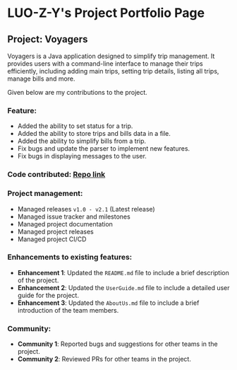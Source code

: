 # LUO-Z-Y's Project Portfolio Page

## Project: Voyagers
Voyagers is a Java application designed to simplify trip management. It provides users with a command-line interface to
manage their trips efficiently, including adding main trips, setting trip details, listing all trips, manage bills and 
more.

Given below are my contributions to the project.

### Feature: 
- Added the ability to set status for a trip.
- Added the ability to store trips and bills data in a file.
- Added the ability to simplify bills from a trip.
- Fix bugs and update the parser to implement new features.
- Fix bugs in displaying messages to the user.

### Code contributed: [Repo link](https://nus-cs2113-ay2324s2.github.io/tp-dashboard/?search=luo-z-y)

### Project management:
  - Managed releases `v1.0 - v2.1` (Latest release)
  - Managed issue tracker and milestones
  - Managed project documentation
  - Managed project releases
  - Managed project CI/CD

### Enhancements to existing features:
- **Enhancement 1**: Updated the `README.md` file to include a brief description of the project.
- **Enhancement 2**: Updated the `UserGuide.md` file to include a detailed user guide for the project.
- **Enhancement 3**: Updated the `AboutUs.md` file to include a brief introduction of the team members.

### Community:
- **Community 1**: Reported bugs and suggestions for other teams in the project.
- **Community 2**: Reviewed PRs for other teams in the project.